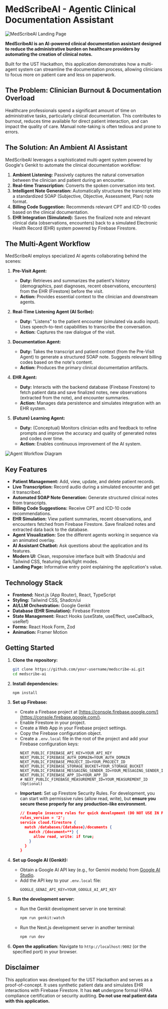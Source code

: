 # MedScribeAI - Agentic Clinical Documentation Assistant

![MedScribeAI Landing Page](https://github.com/user/MedScribeAI/blob/main/docs/screenshot-landing.png?raw=true) <!-- Placeholder - Update with actual image if available -->

**MedScribeAI is an AI-powered clinical documentation assistant designed to reduce the administrative burden on healthcare providers by automating the creation of clinical notes.**

Built for the UST Hackathon, this application demonstrates how a multi-agent system can streamline the documentation process, allowing clinicians to focus more on patient care and less on paperwork.

## The Problem: Clinician Burnout & Documentation Overload

Healthcare professionals spend a significant amount of time on administrative tasks, particularly clinical documentation. This contributes to burnout, reduces time available for direct patient interaction, and can impact the quality of care. Manual note-taking is often tedious and prone to errors.

## The Solution: An Ambient AI Assistant

MedScribeAI leverages a sophisticated multi-agent system powered by Google's Genkit to automate the clinical documentation workflow:

1.  **Ambient Listening:** Passively captures the natural conversation between the clinician and patient during an encounter.
2.  **Real-time Transcription:** Converts the spoken conversation into text.
3.  **Intelligent Note Generation:** Automatically structures the transcript into a standardized SOAP (Subjective, Objective, Assessment, Plan) note format.
4.  **Billing Code Suggestion:** Recommends relevant CPT and ICD-10 codes based on the clinical documentation.
5.  **EHR Integration (Simulated):** Saves the finalized note and relevant clinical data (observations, encounters) back to a simulated Electronic Health Record (EHR) system powered by Firebase Firestore.

## The Multi-Agent Workflow

MedScribeAI employs specialized AI agents collaborating behind the scenes:

1.  **Pre-Visit Agent:**
    *   **Duty:** Retrieves and summarizes the patient's history (demographics, past diagnoses, recent observations, encounters) from the EHR (Firestore) before the visit.
    *   **Action:** Provides essential context to the clinician and downstream agents.

2.  **Real-Time Listening Agent (AI Scribe):**
    *   **Duty:** "Listens" to the patient encounter (simulated via audio input). Uses speech-to-text capabilities to transcribe the conversation.
    *   **Action:** Captures the raw dialogue of the visit.

3.  **Documentation Agent:**
    *   **Duty:** Takes the transcript and patient context (from the Pre-Visit Agent) to generate a structured SOAP note. Suggests relevant billing codes based on the note's content.
    *   **Action:** Produces the primary clinical documentation artifacts.

4.  **EHR Agent:**
    *   **Duty:** Interacts with the backend database (Firebase Firestore) to fetch patient data and save finalized notes, new observations (extracted from the note), and encounter summaries.
    *   **Action:** Manages data persistence and simulates integration with an EHR system.

5.  **(Future) Learning Agent:**
    *   **Duty:** (Conceptual) Monitors clinician edits and feedback to refine prompts and improve the accuracy and quality of generated notes and codes over time.
    *   **Action:** Enables continuous improvement of the AI system.

![Agent Workflow Diagram](https://github.com/user/MedScribeAI/blob/main/docs/workflow-diagram.png?raw=true) <!-- Placeholder - Update with actual image if available -->

## Key Features

*   **Patient Management:** Add, view, update, and delete patient records.
*   **Live Transcription:** Record audio during a simulated encounter and get it transcribed.
*   **Automated SOAP Note Generation:** Generate structured clinical notes from transcripts.
*   **Billing Code Suggestions:** Receive CPT and ICD-10 code recommendations.
*   **EHR Simulation:** View patient summaries, recent observations, and encounters fetched from Firebase Firestore. Save finalized notes and extracted data back to the database.
*   **Agent Visualization:** See the different agents working in sequence via an animated overlay.
*   **AI Assistant Chatbot:** Ask questions about the application and its features.
*   **Modern UI:** Clean, responsive interface built with Shadcn/ui and Tailwind CSS, featuring dark/light modes.
*   **Landing Page:** Informative entry point explaining the application's value.

## Technology Stack

*   **Frontend:** Next.js (App Router), React, TypeScript
*   **Styling:** Tailwind CSS, Shadcn/ui
*   **AI/LLM Orchestration:** Google Genkit
*   **Database (EHR Simulation):** Firebase Firestore
*   **State Management:** React Hooks (useState, useEffect, useCallback, useRef)
*   **Forms:** React Hook Form, Zod
*   **Animation:** Framer Motion

## Getting Started

1.  **Clone the repository:**
    ```bash
    git clone https://github.com/your-username/medscribe-ai.git
    cd medscribe-ai
    ```
2.  **Install dependencies:**
    ```bash
    npm install
    ```
3.  **Set up Firebase:**
    *   Create a Firebase project at [https://console.firebase.google.com/](https://console.firebase.google.com/).
    *   Enable Firestore in your project.
    *   Create a Web App in your Firebase project settings.
    *   Copy the Firebase configuration object.
    *   Create a `.env.local` file in the root of the project and add your Firebase configuration keys:
        ```plaintext
        NEXT_PUBLIC_FIREBASE_API_KEY=YOUR_API_KEY
        NEXT_PUBLIC_FIREBASE_AUTH_DOMAIN=YOUR_AUTH_DOMAIN
        NEXT_PUBLIC_FIREBASE_PROJECT_ID=YOUR_PROJECT_ID
        NEXT_PUBLIC_FIREBASE_STORAGE_BUCKET=YOUR_STORAGE_BUCKET
        NEXT_PUBLIC_FIREBASE_MESSAGING_SENDER_ID=YOUR_MESSAGING_SENDER_ID
        NEXT_PUBLIC_FIREBASE_APP_ID=YOUR_APP_ID
        # NEXT_PUBLIC_FIREBASE_MEASUREMENT_ID=YOUR_MEASUREMENT_ID (Optional)
        ```
    *   **Important:** Set up Firestore Security Rules. For development, you can start with permissive rules (allow read, write), but **ensure you secure these properly for any production-like environment.**
        ```json
        // Example insecure rules for quick development (DO NOT USE IN PRODUCTION)
        rules_version = '2';
        service cloud.firestore {
          match /databases/{database}/documents {
            match /{document=**} {
              allow read, write: if true;
            }
          }
        }
        ```

4.  **Set up Google AI (Genkit):**
    *   Obtain a Google AI API key (e.g., for Gemini models) from [Google AI Studio](https://aistudio.google.com/app/apikey).
    *   Add the API key to your `.env.local` file:
        ```plaintext
        GOOGLE_GENAI_API_KEY=YOUR_GOOGLE_AI_API_KEY
        ```

5.  **Run the development server:**
    *   Run the Genkit development server in one terminal:
        ```bash
        npm run genkit:watch
        ```
    *   Run the Next.js development server in another terminal:
        ```bash
        npm run dev
        ```

6.  **Open the application:**
    Navigate to `http://localhost:9002` (or the specified port) in your browser.

## Disclaimer

This application was developed for the UST Hackathon and serves as a proof-of-concept. It uses synthetic patient data and simulates EHR interactions with Firebase Firestore. It has **not** undergone formal HIPAA compliance certification or security auditing. **Do not use real patient data with this application.**
